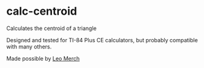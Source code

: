 # calc-centroid
Calculates the centroid of a triangle

Designed and tested for TI-84 Plus CE calculators, but probably compatible with many others.

Made possible by [Leo Merch](http://leomerch.net/)
